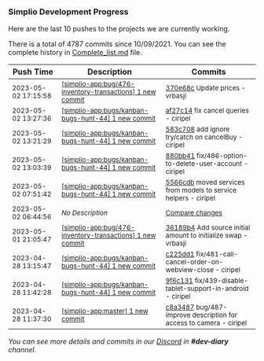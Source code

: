 
### Simplio Development Progress

Here are the last 10 pushes to the projects we are currently working.

There is a total of 4787 commits since 10/09/2021. You can see the complete history in
 [Complete_list.md](Complete_list.md) file.

| Push Time | Description | Commits |
| --- | --- | --- |
| <sub>2023-05-02 17:15:58</sub> | <sub>[[simplio-app:bug/476\-inventory\-transactions] 1 new commit](https://github.com/SimplioOfficial/simplio-app/commit/370e68cb54fb460893e309289ce8d14d6e54621b)</sub> | <sub>[370e68c](https://github.com/SimplioOfficial/simplio-app/commit/370e68cb54fb460893e309289ce8d14d6e54621b) Update prices - vrbasji</sub> |
| <sub>2023-05-02 13:27:36</sub> | <sub>[[simplio-app:bugs/kanban\-bugs\-hunt\-44] 1 new commit](https://github.com/SimplioOfficial/simplio-app/commit/af27c14d537aa9a84c9c54c1c9b6d8cb59d2a45e)</sub> | <sub>[af27c14](https://github.com/SimplioOfficial/simplio-app/commit/af27c14d537aa9a84c9c54c1c9b6d8cb59d2a45e) fix cancel queries - ciripel</sub> |
| <sub>2023-05-02 13:21:29</sub> | <sub>[[simplio-app:bugs/kanban\-bugs\-hunt\-44] 1 new commit](https://github.com/SimplioOfficial/simplio-app/commit/583c7085b129e2979d98e5d3c2c2548dd38a7140)</sub> | <sub>[583c708](https://github.com/SimplioOfficial/simplio-app/commit/583c7085b129e2979d98e5d3c2c2548dd38a7140) add ignore try/catch on cancelBuy - ciripel</sub> |
| <sub>2023-05-02 13:03:39</sub> | <sub>[[simplio-app:bugs/kanban\-bugs\-hunt\-44] 1 new commit](https://github.com/SimplioOfficial/simplio-app/commit/880bb4153409749e98bd7594239846f0fdb90112)</sub> | <sub>[880bb41](https://github.com/SimplioOfficial/simplio-app/commit/880bb4153409749e98bd7594239846f0fdb90112) fix/486-option-to-delete-user-account - ciripel</sub> |
| <sub>2023-05-02 07:51:42</sub> | <sub>[[simplio-app:bugs/kanban\-bugs\-hunt\-44] 1 new commit](https://github.com/SimplioOfficial/simplio-app/commit/5566cdb759428eaba42359481c4cdf9c3f2d767b)</sub> | <sub>[5566cdb](https://github.com/SimplioOfficial/simplio-app/commit/5566cdb759428eaba42359481c4cdf9c3f2d767b) moved services from models to service helpers - ciripel</sub> |
| <sub>2023-05-02 06:44:56</sub> | <sub>_No Description_</sub> | <sub>[Compare changes](https://github.com/SimplioOfficial/simplio-app/compare/c225dd15a829...dd0dc248597c)</sub> |
| <sub>2023-05-01 21:05:47</sub> | <sub>[[simplio-app:bug/476\-inventory\-transactions] 1 new commit](https://github.com/SimplioOfficial/simplio-app/commit/36189b44aedbc7f46250d68fa231ca5667cdcae5)</sub> | <sub>[36189b4](https://github.com/SimplioOfficial/simplio-app/commit/36189b44aedbc7f46250d68fa231ca5667cdcae5) Add source initial amount to initialize swap - vrbasji</sub> |
| <sub>2023-04-28 13:15:47</sub> | <sub>[[simplio-app:bugs/kanban\-bugs\-hunt\-44] 1 new commit](https://github.com/SimplioOfficial/simplio-app/commit/c225dd15a8293523f8066b2500cfcdfa53e8ccb1)</sub> | <sub>[c225dd1](https://github.com/SimplioOfficial/simplio-app/commit/c225dd15a8293523f8066b2500cfcdfa53e8ccb1) fix/481-call-cancel-order-on-webview-close - ciripel</sub> |
| <sub>2023-04-28 11:42:28</sub> | <sub>[[simplio-app:bugs/kanban\-bugs\-hunt\-44] 1 new commit](https://github.com/SimplioOfficial/simplio-app/commit/9f6c131eac6194a8918c893d31a4c36917b650d3)</sub> | <sub>[9f6c131](https://github.com/SimplioOfficial/simplio-app/commit/9f6c131eac6194a8918c893d31a4c36917b650d3) fix/439-disable-tablet-support-in-android - ciripel</sub> |
| <sub>2023-04-28 11:37:30</sub> | <sub>[[simplio-app:master] 1 new commit](https://github.com/SimplioOfficial/simplio-app/commit/c8a3487260b7540aa404c1c4006a2abc094ecd34)</sub> | <sub>[c8a3487](https://github.com/SimplioOfficial/simplio-app/commit/c8a3487260b7540aa404c1c4006a2abc094ecd34) bug/487-improve description for access to camera - ciripel</sub> |

_You can see more details and commits in our [Discord](https://discord.gg/aKhjuwZmdP) in **#dev-diary** channel._
